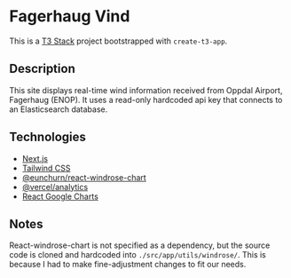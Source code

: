 # Fagerhaug Vind

This is a [T3 Stack](https://create.t3.gg/) project bootstrapped with `create-t3-app`.

## Description

This site displays real-time wind information received from Oppdal Airport, Fagerhaug (ENOP). It uses a read-only hardcoded api key that connects to an Elasticsearch database.

## Technologies

- [Next.js](https://nextjs.org/)
- [Tailwind CSS](https://tailwindcss.com/)
- [@eunchurn/react-windrose-chart](https://github.com/eunchurn/react-windrose-chart)
- [@vercel/analytics](https://vercel.com/analytics)
- [React Google Charts](https://www.react-google-charts.com/)

## Notes

React-windrose-chart is not specified as a dependency, but the source code is cloned and hardcoded into `./src/app/utils/windrose/`. This is because I had to make fine-adjustment changes to fit our needs.
